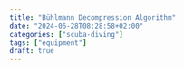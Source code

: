 ```yaml
---
title: "Bühlmann Decompression Algorithm"
date: "2024-06-28T08:28:58+02:00"
categories: ["scuba-diving"]
tags: ["equipment"]
draft: true
---
```

